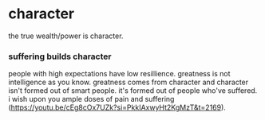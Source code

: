 # character
the true wealth/power is character.

### suffering builds character
people with high expectations have low resillience. greatness is not intelligence as you know. greatness comes from character and character isn't formed out of smart people. it's formed out of people who've suffered. i wish upon you ample doses of pain and suffering (https://youtu.be/cEg8cOx7UZk?si=PkkIAxwyHt2KgMzT&t=2169).